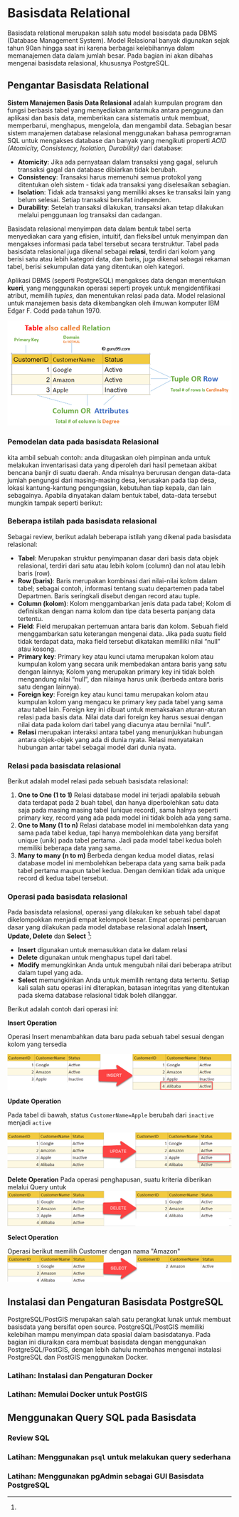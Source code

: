 # Basisdata Relational

Basisdata relational merupakan salah satu model basisdata pada DBMS (Database Management System). Model Relasional banyak digunakan sejak tahun 90an hingga saat ini karena berbagai kelebihannya dalam memanajemen data dalam jumlah besar. Pada bagian ini akan dibahas mengenai basisdata relasional, khususnya PostgreSQL.


## Pengantar Basisdata Relational
**Sistem Manajemen Basis Data Relasional** adalah kumpulan program dan fungsi berbasis tabel yang menyediakan antarmuka antara pengguna dan aplikasi dan basis data, memberikan cara sistematis untuk membuat, memperbarui, menghapus, mengelola, dan mengambil data. Sebagian besar sistem manajemen database relasional menggunakan bahasa pemrograman SQL untuk mengakses database dan banyak yang mengikuti properti *ACID (Atomicity, Consistency, Isolation, Durability)* dari database:
* **Atomicity**: Jika ada pernyataan dalam transaksi yang gagal, seluruh transaksi gagal dan database dibiarkan tidak berubah.
* **Consistency**: Transaksi harus memenuhi semua protokol yang ditentukan oleh sistem - tidak ada transaksi yang diselesaikan sebagian.
* **Isolation**: Tidak ada transaksi yang memiliki akses ke transaksi lain yang belum selesai. Setiap transaksi bersifat independen.
* **Durability**: Setelah transaksi dilakukan, transaksi akan tetap dilakukan melalui penggunaan log transaksi dan cadangan.

Basisdata relasional menyimpan data dalam bentuk tabel serta menyediakan cara yang efisien, intuitif, dan fleksibel untuk menyimpan dan mengakses informasi pada tabel tersebut secara terstruktur. Tabel pada basisdata relasional juga dikenal sebagai **relasi**, terdiri dari kolom yang berisi satu atau lebih kategori data, dan baris, juga dikenal sebagai rekaman tabel, berisi sekumpulan data yang ditentukan oleh kategori. 

Aplikasi DBMS (seperti PostgreSQL) mengakses data dengan menentukan **kueri**, yang menggunakan operasi seperti proyek untuk mengidentifikasi atribut, memilih *tuples*, dan menentukan relasi pada data. Model relasional untuk manajemen basis data dikembangkan oleh ilmuwan komputer IBM Edgar F. Codd pada tahun 1970.

![](img/2020-12-03-06-57-27.png)


### Pemodelan data pada basisdata Relasional
kita ambil sebuah contoh: anda ditugaskan oleh pimpinan anda untuk melakukan inventarisasi data yang diperoleh dari hasil pemetaan akibat bencana banjir di suatu daerah. Anda misalnya berurusan dengan data-data jumlah pengungsi dari masing-masing desa, kerusakan pada tiap desa, lokasi kantung-kantung pengungsian, kebutuhan tiap kepala, dan lain sebagainya. Apabila dinyatakan dalam bentuk tabel, data-data tersebut mungkin tampak seperti berikut:

### Beberapa istilah pada basisdata relasional
Sebagai review, berikut adalah beberapa istilah yang dikenal pada basisdata relasional:
* **Tabel**: Merupakan struktur penyimpanan dasar dari basis data objek relasional, terdiri dari satu atau lebih kolom (column) dan nol atau lebih baris (row).
* **Row (baris)**: Baris merupakan kombinasi dari nilai-nilai kolom dalam tabel; sebagai contoh, informasi tentang suatu departemen pada tabel Departmen. Baris seringkali disebut dengan record atau tuple.
* **Column (kolom)**: Kolom menggambarkan jenis data pada tabel; Kolom di definisikan dengan nama kolom dan tipe data beserta panjang data tertentu.
* **Field**: Field merupakan pertemuan antara baris dan kolom. Sebuah field menggambarkan satu keterangan mengenai data. Jika pada suatu field tidak terdapat data, maka field tersebut dikatakan memiliki nilai “null” atau kosong.
* **Primary key**: Primary key atau kunci utama merupakan kolom atau kumpulan kolom yang secara unik membedakan antara baris yang satu dengan lainnya; Kolom yang merupakan primary key ini tidak boleh mengandung nilai “null”, dan nilainya harus unik (berbeda antara baris satu dengan lainnya).
* **Foreign key**: Foreign key atau kunci tamu merupakan kolom atau kumpulan kolom yang mengacu ke primary key pada tabel yang sama atau tabel lain. Foreign key ini dibuat untuk memaksakan aturan-aturan relasi pada basis data. Nilai data dari foreign key harus sesuai dengan nilai data pada kolom dari tabel yang diacunya atau bernilai “null”.
* **Relasi** merupakan interaksi antara tabel yang menunjukkan hubungan antara objek-objek yang ada di dunia nyata. Relasi menyatakan hubungan antar tabel sebagai model dari dunia nyata.  



### Relasi pada basisdata relasional
Berikut adalah model relasi pada sebuah basisdata relasional:
1. **One to One (1 to 1)**
   Relasi database model ini terjadi apalabila sebuah data terdapat pada 2 buah tabel, dan hanya diperbolehkan satu data saja pada masing masing tabel (unique record), sama halnya seperti primary key, record yang ada pada model ini tidak boleh ada yang sama.
2. **One to Many (1 to n)**
   Relasi database model  ini membolehkan data yang sama pada tabel kedua, tapi hanya membolehkan data yang bersifat unique (unik) pada tabel pertama. Jadi pada model tabel kedua boleh memiliki beberapa data yang sama.
3. **Many to many (n to m)**
   Berbeda dengan kedua model diatas, relasi database model ini membolehkan beberapa data yang sama baik pada tabel pertama maupun tabel kedua. Dengan demikian tidak ada unique record di kedua tabel tersebut.

### Operasi pada basisdata relasional
Pada basisdata relasional, operasi yang dilakukan ke sebuah tabel dapat dikelompokkan menjadi empat kelompok besar. Empat operasi pembaruan dasar yang dilakukan pada model database relasional adalah **Insert, Update, Delete** dan **Select** [^footnote5]:
[^footnote5]:

* **Insert** digunakan untuk memasukkan data ke dalam relasi
* **Delete** digunakan untuk menghapus tupel dari tabel.
* **Modify** memungkinkan Anda untuk mengubah nilai dari beberapa atribut dalam tupel yang ada.
* **Select** memungkinkan Anda untuk memilih rentang data tertentu.
Setiap kali salah satu operasi ini diterapkan, batasan integritas yang ditentukan pada skema database relasional tidak boleh dilanggar.

Berikut adalah contoh dari operasi ini:

**Insert Operation**

Operasi Insert menambahkan data baru pada sebuah tabel sesuai dengan kolom yang tersedia

![](img/2020-12-03-07-21-13.png)

**Update Operation**

Pada tabel di bawah, status `CustomerName=Apple` berubah dari `inactive` menjadi `active`

![](img/2020-12-03-07-21-29.png)

**Delete Operation**
Pada operasi penghapusan, suatu kriteria diberikan melalui Query untuk 
![](img/2020-12-03-07-21-44.png)


**Select Operation**

Operasi berikut memilih Customer dengan nama "Amazon"
![](img/2020-12-03-07-22-43.png)


## Instalasi dan Pengaturan Basisdata PostgreSQL

PostgreSQL/PostGIS merupakan salah satu perangkat lunak untuk membuat basisdata yang bersifat open source. PostgreSQL/PostGIS memiliki kelebihan mampu menyimpan data spasial dalam basisdatanya. Pada bagian ini diuraikan cara membuat basisdata dengan menggunakan
PostgreSQL/PostGIS, dengan lebih dahulu membahas mengenai instalasi PostgreSQL dan PostGIS menggunakan Docker.

### Latihan: Instalasi dan Pengaturan Docker



### Latihan: Memulai Docker untuk PostGIS



## Menggunakan Query SQL pada Basisdata

### Review SQL


### Latihan: Menggunakan `psql` untuk melakukan query sederhana


### Latihan: Menggunakan pgAdmin sebagai GUI Basisdata PostgreSQL












